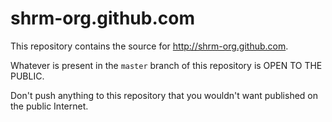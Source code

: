 shrm-org.github.com
===================

This repository contains the source for <http://shrm-org.github.com>. 

Whatever is present in the `master` branch of this repository is OPEN TO THE PUBLIC.  

Don't push anything to this repository that you wouldn't want published on the public Internet.
